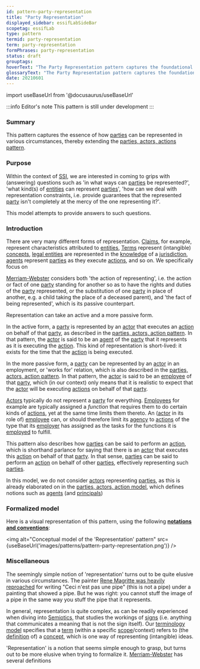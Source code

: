 ```yaml
---
id: pattern-party-representation
title: "Party Representation"
displayed_sidebar: essifLabSideBar
scopetag: essifLab
type: pattern
termid: party-representation
term: party-representation
formPhrases: party-representation
status: draft
grouptags:
hoverText: "The Party Representation pattern captures the foundational concepts and relations that we need for thinking about how Parties can be represented in various circumstances."
glossaryText: "The Party Representation pattern captures the foundational concepts and relations that we need for thinking about how [parties](@) can be represented in various circumstances."
date: 20210601
---
```


import useBaseUrl from '@docusaurus/useBaseUrl'

:::info Editor's note
This pattern is still under development
:::

### Summary
This pattern captures the essence of how [parties](@) can be represented in various circumstances, thereby extending the [parties, actors, actions pattern](pattern-party-actor-action@).

### Purpose
Within the context of [SSI](self-sovereign-identity@), we are interested in coming to grips with (answering) questions such as 'in what ways can [parties](@) be represented?', 'what kind(s) of [entities](@) can represent [parties](@)', 'how can we deal with representation constraints, i.e. provide guarantees that the represented [party](@) isn't completely at the mercy of the one representing it?'.

This model attempts to provide answers to such questions.
### Introduction
There are very many different forms of representation. [Claims](assertion@), for example, represent characteristics attributed to [entities](@), [Terms](@) represent (intangible) [concepts](@), [legal entities](legal-entity@) are represented in the [knowledge](@) of a [jurisdiction](@), [agents](@) represent [parties](@) as they execute [actions](@), and so on. We specifically focus on

[Merriam-Webster](https://www.merriam-webster.com/dictionary/representation) considers both 'the action of representing', i.e. the action or fact of one [party](@) standing for another so as to have the rights and duties of the [party](@) represented, or the substitution of one [party](@) in place of another, e.g. a child taking the place of a deceased parent), and 'the fact of being represented', which is its passive counterpart.








Representation can take an active and a more passive form.

In the active form, a [party](@) is represented by an [actor](@) that executes an [action](@) on behalf of that [party](@), as described in the [parties, actors, action pattern](pattern-party-actor-action@). In that pattern, the [actor](@) is said to be an [agent](@) of the [party](@) that it represents as it is executing the [action](@). This kind of representation is short-lived: it exists for the time that the [action](@) is being executed.

In the more passive form, a [party](@) can be represented by an [actor](@) in an employment, or 'works for' relation, which is also described in the [parties, actors, action pattern](pattern-party-actor-action@). In that pattern, the [actor](@) is said to be an [employee](@) of that [party](@), which (in our context) only means that it is realistic to expect that the [actor](@) will be executing [actions](@) on behalf of that [party](@).

[Actors](@) typically do not represent a [party](@) for everything. [Employees](@) for example are typically assigned a *function* that requires them to do certain kinds of [actions](@), yet at the same time limits them thereto. An ([actor](@) in its role of) [employee](@) can, or should therefore limit its [agency](agent@) to [actions](@) of the type that its [employer](@) has assigned as the tasks for the functions it is [employed](employee@) to fulfill.




This pattern also describes how [parties](@) can be said to perform an [action](@), which is shorthand parlance for saying that there is an [actor](@) that executes this [action](@) on behalf of that [party](@). In that sense, [parties](@) can be said to perform an [action](@) on behalf of other [parties](@), effectively representing such [parties](@).





In this model, we do not consider [actors](@) representing [parties](@), as this is already elaborated on in the [parties, actors, action model](pattern-party-actor-action@), which defines notions such as [agents](@) (and [principals](@))

### Formalized model
Here is a visual representation of this pattern, using the following **[notations and conventions](../notations-and-conventions#pattern-diagram-notations)**:

<img
  alt="Conceptual model of the 'Representation' pattern"
  src={useBaseUrl('images/patterns/pattern-party-representation.png')}
/>

### Miscellaneous
The seemingly simple notion of 'representation' turns out to be quite elusive in various circumstances. The painter [Rene Magritte was heavily reproached](https://en.wikipedia.org/wiki/The_Treachery_of_Images) for writing "Ceci n'est pas une pipe" (this is not a pipe) under a painting that showed a pipe. But he was right: you cannot stuff the image of a pipe in the same way you stuff the pipe that it represents.

In general, representation is quite complex, as can be readily experienced when diving into [Semiotics](https://en.wikipedia.org/wiki/Semiotics), that studies the workings of [signs](https://en.wikipedia.org/wiki/Sign_(semiotics)) (i.e. anything that communicates a meaning that is not the sign itself). Our [terminology model](pattern-terminology@) specifies that a [term](@) (within a specific [scope](@)/context) refers to (the [definition](@) of) a [concept](@), which is one way of representing (intangible) ideas.

'Representation' is a notion that seems simple enough to grasp, but turns out to be more elusive when trying to formalize it. [Merriam-Webster](https://www.merriam-webster.com/dictionary/representation) has several definitions

